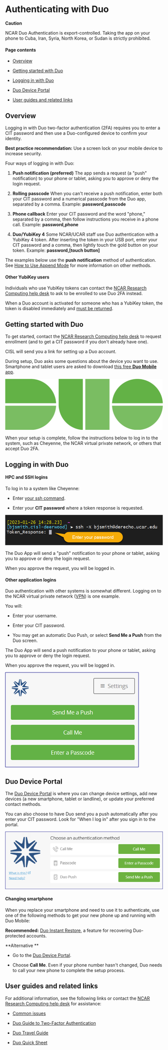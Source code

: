 # Authenticating with Duo

**Caution**

NCAR Duo Authentication is export-controlled. Taking the app on your
phone to Cuba, Iran, Syria, North Korea, or Sudan is strictly
prohibited.

#### Page contents

- [Overview](#AuthenticatingwithDuo-Overview)

- [Getting started with Duo](#AuthenticatingwithDuo-requestGettingsta)

- [Logging in with Duo](#AuthenticatingwithDuo-LogginginwithDuo)

- [Duo Device Portal](#AuthenticatingwithDuo-DuoDevicePortal)

- [User guides and related
  links](#AuthenticatingwithDuo-Userguidesandrela)

## Overview

Logging in with Duo two-factor authentication (2FA) requires you to
enter a CIT password and then use a Duo-configured device to confirm
your identity.

**Best practice recommendation:** Use a screen lock on your mobile
device to increase security.

Four ways of logging in with Duo:

1.  **Push notification (preferred)**
    The app sends a request (a "push" notification) to your phone or
    tablet, asking you to approve or deny the login request.

2.  **Rolling passcode**
    When you can't receive a push notification, enter both your CIT
    password and a numerical passcode from the Duo app, separated by a
    comma. Example: **password,passcode**

3.  **Phone callback**
    Enter your CIT password and the word "phone," separated by a comma,
    then follow instructions you receive in a phone call. Example:
    **password,phone**

4.  **Duo/YubiKey 4**
    Some NCAR/UCAR staff use Duo authentication with a YubiKey 4 token.
    After inserting the token in your USB port, enter your CIT password
    and a comma, then lightly touch the gold button on your token.
    Example: **password,\[touch button\]**

The examples below use the **push notification** method of
authentication. See [<u>How to Use Append
Mode</u>](https://guide.duo.com/append-mode) for more information on
other methods.

#### Other YubiKey users

Individuals who use YubiKey tokens can contact the [<u>NCAR Research
Computing help desk</u>](https://rchelp.ucar.edu/) to ask to be enrolled
to use Duo 2FA instead.

When a Duo account is activated for someone who has a YubiKey token, the
token is disabled immediately and [must be
returned](file:////display/RC/Authentication+and+security).

## Getting started with Duo

To get started, contact the [<u>NCAR Research Computing help
desk</u>](https://rchelp.ucar.edu/) to request enrollment (and to get a
CIT password if you don't already have one).

CISL will send you a link for setting up a Duo account.

During setup, Duo asks some questions about the device you want to use.
Smartphone and tablet users are asked to download [<u>this free **Duo
Mobile**
app</u>](https://duo.com/product/trusted-users/two-factor-authentication/duo-mobile).

![](media/image1.png)

When your setup is complete, follow the instructions below to log in to
the system, such as Cheyenne, the NCAR virtual private network, or
others that accept Duo 2FA.

## Logging in with Duo

#### HPC and SSH logins

To log in to a system like Cheyenne:

- Enter [your ssh command](file:////display/RC/Quick+start+on+Cheyenne).

- Enter your **CIT password** where a token response is requested.

![](media/image2.png)

The Duo App will send a "push" notification to your phone or tablet,
asking you to approve or deny the login request.

When you approve the request, you will be logged in.

#### Other application logins

Duo authentication with other systems is somewhat different. Logging on
to the NCAR virtual private network
([VPN](file:////display/RC/VPN+access)) is one example.

You will:

- Enter your username.

- Enter your CIT password.

- You may get an automatic Duo Push, or select **Send Me a Push** from
  the Duo screen.

The Duo App will send a push notification to your phone or tablet,
asking you to approve or deny the login request.

When you approve the request, you will be logged in.

![](media/image3.png)

## Duo Device Portal

The [<u>Duo Device Portal</u>](https://duodeviceportal.ucar.edu/) is
where you can change device settings, add new devices (a new smartphone,
tablet or landline), or update your preferred contact methods.

You can also choose to have Duo send you a push automatically after you
enter your CIT password. Look for "When I log in" after you sign in to
the portal.

![](media/image4.png)

#### Changing smartphone

When you replace your smartphone and need to use it to authenticate, use
one of the following methods to get your new phone up and running with
Duo Mobile:

**Recommended:** [Duo Instant
Restore](https://guide.duo.com/duo-restore), a feature for recovering
Duo-protected accounts.

**Alternative **

- Go to the [Duo Device Portal](https://duodeviceportal.ucar.edu/).

- Choose **Call Me**. Even if your phone number hasn't changed, Duo
  needs to call your new phone to complete the setup process.

## User guides and related links

For additional information, see the following links
or contact the [<u>NCAR Research Computing help
desk</u>](https://rchelp.ucar.edu/) for assistance:

- [<u>Common issues</u>](https://guide.duo.com/common-issues)

- [<u>Duo Guide to Two-Factor
  Authentication</u>](https://guide.duo.com/)

- [<u>Duo Travel
  Guide</u>](https://duo.com/assets/pdf/Duo_Travel_Guide.pdf)

- [<u>Duo Quick
  Sheet</u>](https://docs.google.com/document/d/1odzRo5hDpQa9EzYv7e_vSJ2HsG_wBo1HV9kLlJ_A6ZQ/edit?usp=sharing)
